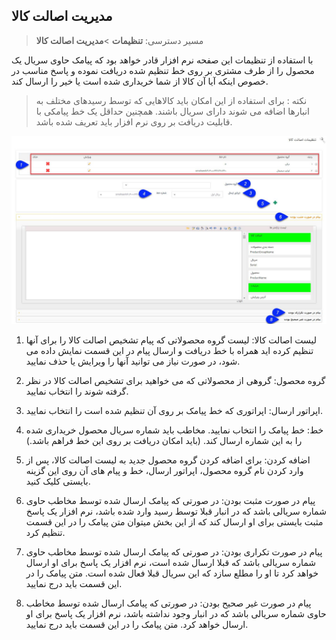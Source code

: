﻿## مدیریت  اصالت کالا

> مسیر دسترسی:  **تنظیمات** >**مدیریت اصالت کالا** 

 با استفاده از تنظیمات این صفحه نرم افزار قادر خواهد بود که پیامک حاوی سریال یک محصول را از طرف مشتری بر روی خط تنظیم شده دریافت نموده و پاسخ مناسب در خصوص اینکه آیا آن کالا از شما خریداری شده است یا خیر را ارسال کند.

> نکته : برای استفاده از این امکان باید کالاهایی که توسط رسیدهای مختلف به انبارها اضافه می شوند دارای سریال باشند.  همچنین حداقل یک خط پیامکی با قابلیت دریافت بر روی نرم افزار باید تعریف شده باشد.


![](ProductAuthenticityManagement.jpg)

1. لیست اصالت کالا: لیست گروه محصولاتی که پیام تشخیص اصالت کالا را برای آنها تنظیم کرده اید همراه با خط دریافت و ارسال پیام در این قسمت نمایش داده می شود، در صورت نیاز می توانید آنها را ویرایش یا حذف نمایید.

2. گروه محصول: گروهی از محصولاتی که می خواهید برای تشخیص اصالت کالا در نظر گرفته شوند را انتخاب نمایید.

3. اپراتور ارسال: اپراتوری که خط پیامک بر روی آن تنظیم شده است را انتخاب نمایید.

4. خط: خط پیامک را انتخاب نمایید. مخاطب باید شماره سریال محصول خریداری شده را به این شماره ارسال کند. (باید امکان دریافت بر روی این خط فراهم باشد.)

5.  اضافه کردن: برای اضافه کردن گروه محصول جدید به لیست اصالت کالا، پس از وارد کردن نام گروه محصول، اپراتور ارسال، خط و پیام های آن روی این گزینه بایستی کلیک کنید.

6. پیام در صورت مثبت بودن: در صورتی که پیامک ارسال شده توسط مخاطب حاوی شماره سریالی باشد که در انبار قبلا توسط رسید وارد شده باشد، نرم افزار یک پاسخ مثبت بایستی برای او ارسال کند که از این بخش  میتوان متن پیامک را در این قسمت تنظیم کرد.

7. پیام در صورت تکراری بودن: در صورتی که پیامک ارسال شده توسط مخاطب حاوی شماره سریالی باشد که قبلا ارسال شده است، نرم افزار یک پاسخ برای او ارسال خواهد کرد تا او را مطلع سازد که این سریال قبلا فعال شده است. متن پیامک را در این قسمت باید درج نمایید.

8. پیام در صورت غیر صحیح بودن: در صورتی که پیامک ارسال شده توسط مخاطب حاوی شماره سریالی باشد که در انبار وجود نداشته باشد، نرم افزار یک پاسخ برای او ارسال خواهد کرد. متن پیامک را در این قسمت باید درج نمایید.
